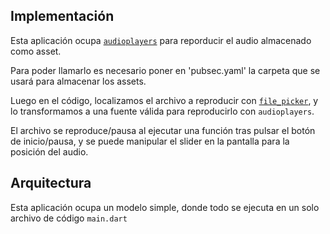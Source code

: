 ## Implementación

Esta aplicación ocupa [`audioplayers`](https://pub.dev/packages/audioplayers) para reporducir el audio almacenado como asset.

Para poder llamarlo es necesario poner en 'pubsec.yaml' la carpeta que se usará para almacenar los assets.

Luego en el código, localizamos el archivo a reproducir con [`file_picker`](https://pub.dev/packages/file_picker), y lo transformamos a una fuente válida para reproducirlo con `audioplayers`.

El archivo se reproduce/pausa al ejecutar una función tras pulsar el botón de inicio/pausa, y se puede manipular el slider en la pantalla para la posición del audio.

## Arquitectura

Esta aplicación ocupa un modelo simple, donde todo se ejecuta en un solo archivo de código `main.dart`
